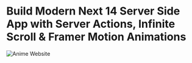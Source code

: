 # Build Modern Next 14 Server Side App with Server Actions, Infinite Scroll & Framer Motion Animations

![Anime Website](https://i.ibb.co/MG1nbqt/YT-Thumbnails-2.png)
